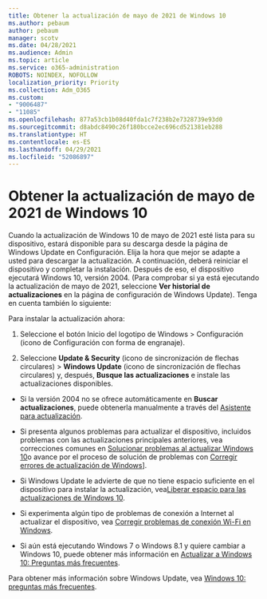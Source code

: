 ```yaml
---
title: Obtener la actualización de mayo de 2021 de Windows 10
ms.author: pebaum
author: pebaum
manager: scotv
ms.date: 04/28/2021
ms.audience: Admin
ms.topic: article
ms.service: o365-administration
ROBOTS: NOINDEX, NOFOLLOW
localization_priority: Priority
ms.collection: Adm_O365
ms.custom:
- "9006487"
- "11085"
ms.openlocfilehash: 877a53cb1b08d40fda1c7f238b2e7328739e93d0
ms.sourcegitcommit: d8abdc8490c26f180bcce2ec696cd521381eb288
ms.translationtype: HT
ms.contentlocale: es-ES
ms.lasthandoff: 04/29/2021
ms.locfileid: "52086897"
---
```

# <a name="get-the-windows-10-may-2021-update"></a>Obtener la actualización de mayo de 2021 de Windows 10

Cuando la actualización de Windows 10 de mayo de 2021 esté lista para su dispositivo, estará disponible para su descarga desde la página de Windows Update en Configuración. Elija la hora que mejor se adapte a usted para descargar la actualización. A continuación, deberá reiniciar el dispositivo y completar la instalación. Después de eso, el dispositivo ejecutará Windows 10, versión 2004. (Para comprobar si ya está ejecutando la actualización de mayo de 2021, seleccione **Ver historial de actualizaciones** en la página de configuración de Windows Update). Tenga en cuenta también lo siguiente:  

Para instalar la actualización ahora:

1. Seleccione el botón Inicio del logotipo de Windows > Configuración (icono de Configuración con forma de engranaje).

1. Seleccione **Update & Security** (icono de sincronización de flechas circulares) > **Windows Update** (icono de sincronización de flechas circulares) y, después, **Busque las actualizaciones** e instale las actualizaciones disponibles. 

- Si la versión 2004 no se ofrece automáticamente en **Buscar actualizaciones**, puede obtenerla manualmente a través del [Asistente para actualización](https://www.microsoft.com/software-download/windows10).

- Si presenta algunos problemas para actualizar el dispositivo, incluidos problemas con las actualizaciones principales anteriores, vea correcciones comunes en [Solucionar problemas al actualizar Windows 10](https://support.microsoft.com/windows/troubleshoot-problems-updating-windows-10-188c2b0f-10a7-d72f-65b8-32d177eb136c)o avance por el proceso de solución de problemas con [Corregir errores de actualización de Windows](https://support.microsoft.com/sbs/windows/fix-windows-update-errors-18b693b5-7818-5825-8a7e-2a4a37d6d787)].

- Si Windows Update le advierte de que no tiene espacio suficiente en el dispositivo para instalar la actualización, vea[Liberar espacio para las actualizaciones de Windows 10](https://support.microsoft.com/help/4013876).

- Si experimenta algún tipo de problemas de conexión a Internet al actualizar el dispositivo, vea [Corregir problemas de conexión Wi-Fi en Windows](https://support.microsoft.com/windows/fix-wi-fi-connection-issues-in-windows-9424a1f7-6a3b-65a6-4d78-7f07eee84d2c).

- Si aún está ejecutando Windows 7 o Windows 8.1 y quiere cambiar a Windows 10, puede obtener más información en [Actualizar a Windows 10: Preguntas más frecuentes](https://support.microsoft.com/windows/upgrade-to-windows-10-faq-cce52341-7943-594e-72ce-e1cf00382445).

Para obtener más información sobre Windows Update, vea [Windows 10: preguntas más frecuentes](https://support.microsoft.com/windows/windows-update-faq-8a903416-6f45-0718-f5c7-375e92dddeb2).


